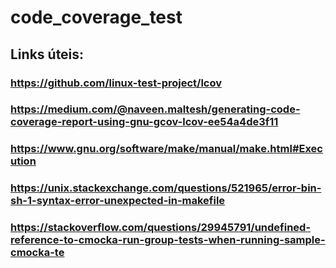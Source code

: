 # code_coverage_test

## Links úteis:
### https://github.com/linux-test-project/lcov
### https://medium.com/@naveen.maltesh/generating-code-coverage-report-using-gnu-gcov-lcov-ee54a4de3f11
### https://www.gnu.org/software/make/manual/make.html#Execution
### https://unix.stackexchange.com/questions/521965/error-bin-sh-1-syntax-error-unexpected-in-makefile
### https://stackoverflow.com/questions/29945791/undefined-reference-to-cmocka-run-group-tests-when-running-sample-cmocka-te

